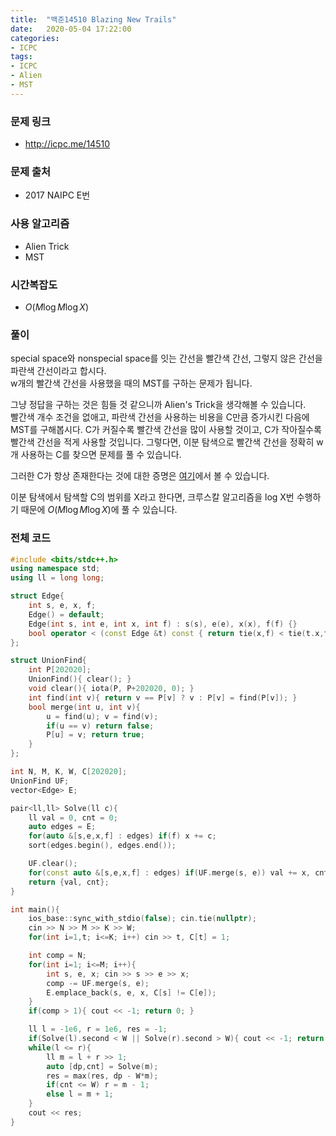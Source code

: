 ```yaml
---
title:  "백준14510 Blazing New Trails"
date:   2020-05-04 17:22:00
categories:
- ICPC
tags:
- ICPC
- Alien
- MST
---
```


### 문제 링크
* http://icpc.me/14510

### 문제 출처
* 2017 NAIPC E번

### 사용 알고리즘
* Alien Trick
* MST

### 시간복잡도
* $O(M \log M \log X)$

### 풀이
special space와 nonspecial space를 잇는 간선을 빨간색 간선, 그렇지 않은 간선을 파란색 간선이라고 합시다.<br>
w개의 빨간색 간선을 사용했을 때의 MST를 구하는 문제가 됩니다.

그냥 정답을 구하는 것은 힘들 것 같으니까 Alien's Trick을 생각해볼 수 있습니다.<Br>
빨간색 개수 조건을 없애고, 파란색 간선을 사용하는 비용을 C만큼 증가시킨 다음에 MST를 구해봅시다. C가 커질수록 빨간색 간선을 많이 사용할 것이고, C가 작아질수록 빨간색 간선을 적게 사용할 것입니다. 그렇다면, 이분 탐색으로 빨간색 간선을 정확히 w개 사용하는 C를 찾으면 문제를 풀 수 있습니다.

그러한 C가 항상 존재한다는 것에 대한 증명은 [여기](https://koosaga.com/171)에서 볼 수 있습니다.

이분 탐색에서 탐색할 C의 범위를 X라고 한다면, 크루스칼 알고리즘을 log X번 수행하기 때문에 $O(M \log M \log X)$에 풀 수 있습니다.

### 전체 코드
```cpp
#include <bits/stdc++.h>
using namespace std;
using ll = long long;

struct Edge{
    int s, e, x, f;
    Edge() = default;
    Edge(int s, int e, int x, int f) : s(s), e(e), x(x), f(f) {}
    bool operator < (const Edge &t) const { return tie(x,f) < tie(t.x,t.f); }
};

struct UnionFind{
    int P[202020];
    UnionFind(){ clear(); }
    void clear(){ iota(P, P+202020, 0); }
    int find(int v){ return v == P[v] ? v : P[v] = find(P[v]); }
    bool merge(int u, int v){
        u = find(u); v = find(v);
        if(u == v) return false;
        P[u] = v; return true;
    }
};

int N, M, K, W, C[202020];
UnionFind UF;
vector<Edge> E;

pair<ll,ll> Solve(ll c){
    ll val = 0, cnt = 0;
    auto edges = E;
    for(auto &[s,e,x,f] : edges) if(f) x += c;
    sort(edges.begin(), edges.end());

    UF.clear();
    for(const auto &[s,e,x,f] : edges) if(UF.merge(s, e)) val += x, cnt += f;
    return {val, cnt};
}

int main(){
    ios_base::sync_with_stdio(false); cin.tie(nullptr);
    cin >> N >> M >> K >> W;
    for(int i=1,t; i<=K; i++) cin >> t, C[t] = 1;

    int comp = N;
    for(int i=1; i<=M; i++){
        int s, e, x; cin >> s >> e >> x;
        comp -= UF.merge(s, e);
        E.emplace_back(s, e, x, C[s] != C[e]);
    }
    if(comp > 1){ cout << -1; return 0; }

    ll l = -1e6, r = 1e6, res = -1;
    if(Solve(l).second < W || Solve(r).second > W){ cout << -1; return 0; }
    while(l <= r){
        ll m = l + r >> 1;
        auto [dp,cnt] = Solve(m);
        res = max(res, dp - W*m);
        if(cnt <= W) r = m - 1;
        else l = m + 1;
    }
    cout << res;
}
```
